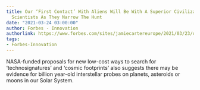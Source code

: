 ```yaml
---
title: Our ‘First Contact’ With Aliens Will Be With A Superior Civilization, Say NASA
  Scientists As They Narrow The Hunt
date: "2021-03-24 03:00:00"
author: Forbes - Innovation
authorlink: https://www.forbes.com/sites/jamiecartereurope/2021/03/23/our-first-contact-with-aliens-will-be-with-a-superior-civilization-say-nasa-scientists-as-they-narrow-the-hunt/
tags:
- Forbes-Innovation
---
```

NASA-funded proposals for new low-cost ways to search for ‘technosignatures’ and ‘cosmic footprints’ also suggests there may be evidence for billion year-old interstellar probes on planets, asteroids or moons in our Solar System.